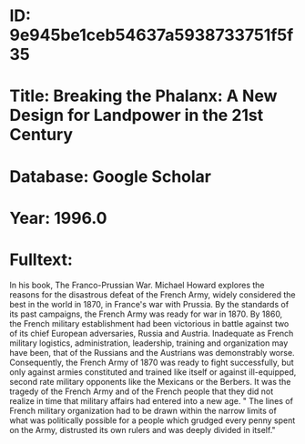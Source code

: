 # ID: 9e945be1ceb54637a5938733751f5f35
# Title: Breaking the Phalanx: A New Design for Landpower in the 21st Century
# Database: Google Scholar
# Year: 1996.0
# Fulltext:
In his book, The Franco-Prussian War.
Michael Howard explores the reasons for the disastrous defeat of the French Army, widely considered the best in the world in 1870, in France's war with Prussia.
By the standards of its past campaigns, the French Army was ready for war in 1870.
By 1860, the French military establishment had been victorious in battle against two of its chief European adversaries, Russia and Austria.
Inadequate as French military logistics, administration, leadership, training and organization may have been, that of the Russians and the Austrians was demonstrably worse.
Consequently, the French Army of 1870 was ready to fight successfully, but only against armies constituted and trained like itself or against ill-equipped, second rate military opponents like the Mexicans or the Berbers.
It was the tragedy of the French Army and of the French people that they did not realize in time that military affairs had entered into a new age. "
The lines of French military organization had to be drawn within the narrow limits of what was politically possible for a people which grudged every penny spent on the Army, distrusted its own rulers and was deeply divided in itself."